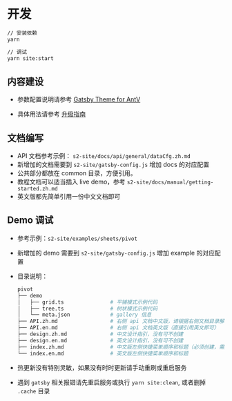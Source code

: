 # 开发

```bash
// 安装依赖
yarn

// 调试
yarn site:start
```

## 内容建设

* 参数配置说明请参考 [Gatsby Theme for AntV](https://github.com/antvis/gatsby-theme-antv)

* 具体用法请参考 [升级指南](https://github.com/antvis/gatsby-theme-antv/releases/tag/1.0.0)

## 文档编写

* API 文档参考示例： `s2-site/docs/api/general/dataCfg.zh.md`
* 新增加的文档需要到 `s2-site/gatsby-config.js` 增加 docs 的对应配置
* 公共部分都放在 common 目录，方便引用。
* 教程文档可以适当插入 live demo，参考 `s2-site/docs/manual/getting-started.zh.md`
* 英文版都先简单引用一份中文文档即可

## Demo 调试

* 参考示例：`s2-site/examples/sheets/pivot`
* 新增加的 demo 需要到 `s2-site/gatsby-config.js` 增加 example 的对应配置
* 目录说明：

  ```bash
  pivot
  ├── demo
  │   ├── grid.ts               # 平铺模式示例代码
  │   ├── tree.ts               # 树状模式示例代码
  │   └── meta.json             # gallery 信息
  ├── API.zh.md                 # 右侧 api 文档中文版，请根据右侧文档目录解析出来的层级顺序调整格式
  ├── API.en.md                 # 右侧 api 文档英文版（直接引用英文即可）
  ├── design.zh.md              # 中文设计指引，没有可不创建
  ├── design.en.md              # 英文设计指引，没有可不创建
  ├── index.zh.md               # 中文版左侧快捷菜单顺序和标题（必须创建，需要解析改文件创建对应 demo 页面）
  └── index.en.md               # 英文版左侧快捷菜单顺序和标题
  
  ```

* 热更新没有特别灵敏，如果没有时时更新请手动重刷或重启服务
* 遇到 `gatsby` 相关报错请先重启服务或执行 `yarn site:clean`, 或者删掉 `.cache` 目录

